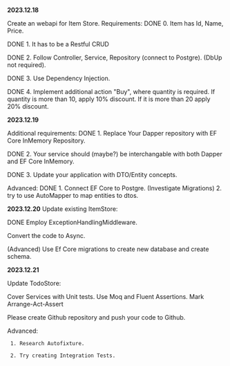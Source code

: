 **2023.12.18**

Create an webapi for Item Store.
Requirements:
DONE 0. Item has Id, Name, Price.

DONE 1. It has to be a Restful CRUD

DONE 2. Follow Controller, Service, Repository (connect to Postgre). (DbUp not required).

DONE 3. Use Dependency Injection.

DONE 4. Implement additional action "Buy", where quantity is required. If quantity is more than 10, apply 10% discount.
      If it is more than 20 apply 20% discount.

**2023.12.19**

Additional requirements:
DONE 1. Replace Your Dapper repository with EF Core InMemory Repository.

DONE 2. Your service should  (maybe?) be interchangable with both Dapper and EF Core InMemory.

DONE 3. Update your application with DTO/Entity concepts.

Advanced:
DONE 1. Connect EF Core to Postgre. (Investigate Migrations)
2. try to  use AutoMapper to map entities to dtos.

**2023.12.20**
   Update existing ItemStore:
   
DONE Employ ExceptionHandlingMiddleware.

Convert the code to Async.

(Advanced) Use Ef Core migrations to create new database and create schema.

**2023.12.21**

Update TodoStore:

Cover Services with Unit tests. Use Moq and Fluent Assertions. Mark Arrange-Act-Assert

Please create Github repository and push your code to Github.

Advanced:

     1. Research Autofixture.
     
     2. Try creating Integration Tests.
